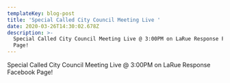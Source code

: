 ```yaml
---
templateKey: blog-post
title: 'Special Called City Council Meeting Live '
date: 2020-03-26T14:30:02.678Z
description: >-
  Special Called City Council Meeting Live @ 3:00PM on LaRue Response Facebook
  Page!
---
```

Special Called City Council Meeting Live @ 3:00PM on LaRue Response Facebook Page!
